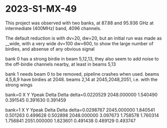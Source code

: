 # 2023-S1-MX-49


This project was observed with two banks, at 87.88 and 95.936 GHz at intermediate (400MHz) band, 4096 channels.

The default reduction is with dv=20, dw=20, but an initial run was made as __wide, with a very wide dv=100 dw=600, to show the 
large number of birdies, and absense of any obvious signal


bank 0 has a strong birdie in beam 5,12,13,  they also seem to add noise to the off-birdie channels nearby, at least in beams 5,13

bank 1 needs beam 0 to be removed, pipeline crashes when used. beams 4,5,8,9 have birdies at 2048. beams 2,14 at 2045,2048,2051,
i.e. with the strong wings

bank=0
  X       Y       Ypeak    Delta    Delta
  delta=0.0220529
2048.000000 1.540490  0.391545 0.391630 0.391459

bank=1
  X       Y       Ypeak    Delta    Delta
  delta=0.0298767
2045.000000 1.840541  0.501263 0.499628 0.502898
2048.000000 3.097673  1.758578 1.760314 1.756841
2051.000000 1.823601  0.491438 0.489129 0.493747
